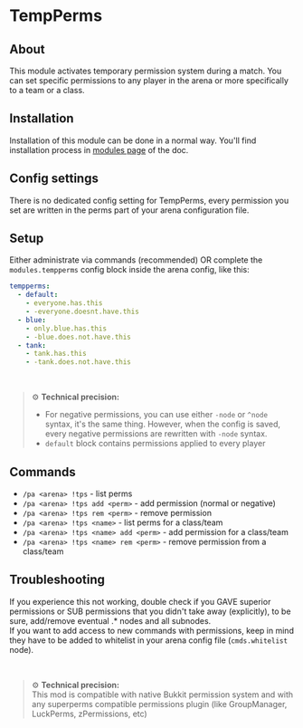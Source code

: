 # TempPerms

## About

This module activates temporary permission system during a match. You can set specific permissions to any player in the
arena or more specifically to a team or a class.

## Installation

Installation of this module can be done in a normal way. You'll find installation process in [modules page](../modules.md#installing-modules) of the doc.

## Config settings

There is no dedicated config setting for TempPerms, every permission you set are written in the perms part of your arena 
configuration file.

## Setup

Either administrate via commands (recommended) OR complete the `modules.tempperms` config block inside the arena config, like this:

```yaml
tempperms:
  - default:
    - everyone.has.this
    - -everyone.doesnt.have.this
  - blue:
    - only.blue.has.this
    - -blue.does.not.have.this
  - tank:
    - tank.has.this
    - -tank.does.not.have.this
```

<br>

> ⚙ **Technical precision:**  
> * For negative permissions, you can use either `-node` or `^node` syntax, it's the same thing. However, when the config
> is saved, every negative permissions are rewritten with `-node` syntax.
> * `default` block contains permissions applied to every player 

## Commands

- `/pa <arena> !tps` \- list perms
- `/pa <arena> !tps add <perm>` \- add permission (normal or negative)
- `/pa <arena> !tps rem <perm>` \- remove permission
- `/pa <arena> !tps <name>` \- list perms for a class/team
- `/pa <arena> !tps <name> add <perm>` \- add permission for a class/team
- `/pa <arena> !tps <name> rem <perm>` \- remove permission from a class/team 

## Troubleshooting

If you experience this not working, double check if you GAVE superior permissions or SUB permissions that you didn't 
take away (explicitly), to be sure, add/remove eventual .* nodes and all subnodes.  
If you want to add access to new commands with permissions, keep in mind they have to be added to whitelist in your
arena config file (`cmds.whitelist` node).

<br>

> ⚙️ **Technical precision:**  
> This mod is compatible with native Bukkit permission system and with any superperms compatible permissions plugin 
> (like GroupManager, LuckPerms, zPermissions, etc)
